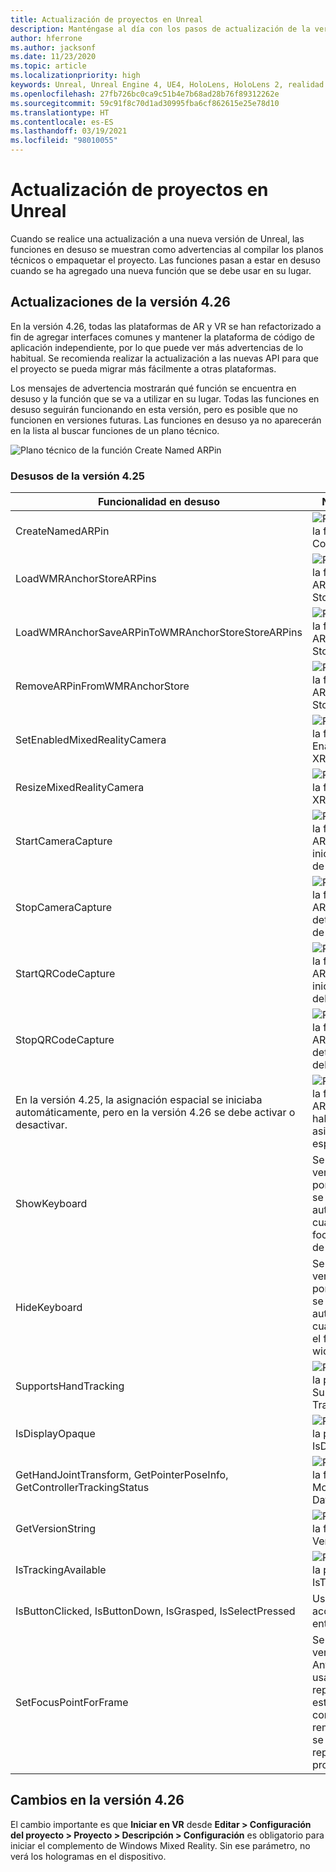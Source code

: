 ```yaml
---
title: Actualización de proyectos en Unreal
description: Manténgase al día con los pasos de actualización de la versión, los cambios de API y el desuso de proyectos de Unreal.
author: hferrone
ms.author: jacksonf
ms.date: 11/23/2020
ms.topic: article
ms.localizationpriority: high
keywords: Unreal, Unreal Engine 4, UE4, HoloLens, HoloLens 2, realidad mixta, desarrollo, características, documentación, guías, hologramas, códigos qr, casco de realidad mixta, casco de windows mixed reality, casco de realidad virtual
ms.openlocfilehash: 27fb726bc0ca9c51b4e7b68ad28b76f89312262e
ms.sourcegitcommit: 59c91f8c70d1ad30995fba6cf862615e25e78d10
ms.translationtype: HT
ms.contentlocale: es-ES
ms.lasthandoff: 03/19/2021
ms.locfileid: "98010055"
---
```

# <a name="upgrading-projects-in-unreal"></a>Actualización de proyectos en Unreal

Cuando se realice una actualización a una nueva versión de Unreal, las funciones en desuso se muestran como advertencias al compilar los planos técnicos o empaquetar el proyecto.  Las funciones pasan a estar en desuso cuando se ha agregado una nueva función que se debe usar en su lugar. 

## <a name="426-upgrades"></a>Actualizaciones de la versión 4.26
 
En la versión 4.26, todas las plataformas de AR y VR se han refactorizado a fin de agregar interfaces comunes y mantener la plataforma de código de aplicación independiente, por lo que puede ver más advertencias de lo habitual.  Se recomienda realizar la actualización a las nuevas API para que el proyecto se pueda migrar más fácilmente a otras plataformas.

Los mensajes de advertencia mostrarán qué función se encuentra en desuso y la función que se va a utilizar en su lugar.  Todas las funciones en desuso seguirán funcionando en esta versión, pero es posible que no funcionen en versiones futuras.  Las funciones en desuso ya no aparecerán en la lista al buscar funciones de un plano técnico.

![Plano técnico de la función Create Named ARPin](images/unreal-porting-img-01.png)

### <a name="425-deprecations"></a>Desusos de la versión 4.25

| Funcionalidad en desuso | Nueva función |
| --- | --- |
| CreateNamedARPin | ![Plano técnico de la función Pin Component](images/unreal-porting-img-02.png) |
| LoadWMRAnchorStoreARPins | ![Plano técnico de la función Load ARPins from Local Store](images/unreal-porting-img-03.png) |
| LoadWMRAnchorSaveARPinToWMRAnchorStoreStoreARPins | ![Plano técnico de la función Save ARPin to Local Store](images/unreal-porting-img-04.png) |
| RemoveARPinFromWMRAnchorStore | ![Plano técnico de la función Remove ARPin from Local Store](images/unreal-porting-img-05.png) |
| SetEnabledMixedRealityCamera | ![Plano técnico de la función Set Enabled XRCamera](images/unreal-porting-img-06.png) |
| ResizeMixedRealityCamera | ![Plano técnico de la función Resize XRCamera](images/unreal-porting-img-07.png) |
| StartCameraCapture | ![Plano técnico de la función Toggle ARCapture para iniciar la captura de la cámara](images/unreal-porting-img-08.png) |
| StopCameraCapture | ![Plano técnico de la función Toggle ARCapture para detener la captura de la cámara](images/unreal-porting-img-09.png) |
| StartQRCodeCapture | ![Plano técnico de la función Toggle ARCapture para iniciar la captura del código QR](images/unreal-porting-img-10.png) |
| StopQRCodeCapture | ![Plano técnico de la función Toggle ARCapture para detener la captura del código QR](images/unreal-porting-img-11.png) |
| En la versión 4.25, la asignación espacial se iniciaba automáticamente, pero en la versión 4.26 se debe activar o desactivar. | ![Plano técnico de la función Toggle ARCapture para habilitar la asignación espacial](images/unreal-porting-img-12.png) |
| ShowKeyboard | Se quitó en la versión 4.26 porque el teclado se mostraba automáticamente cuando se ponía el foco en un widget de texto. |
| HideKeyboard | Se quitó en la versión 4.26 porque el teclado se ocultaba automáticamente cuando se quitaba el foco de un widget de texto. |
| SupportsHandTracking | ![Plano técnico de la propiedad Supports Hand Tracking](images/unreal-porting-img-13.png) |
| IsDisplayOpaque | ![Plano técnico de la propiedad IsDisplayOpaque](images/unreal-porting-img-14.png) |
| GetHandJointTransform, GetPointerPoseInfo, GetControllerTrackingStatus | ![Plano técnico de la función Get Motion Controller Data](images/unreal-porting-img-15.png) |
| GetVersionString | ![Plano técnico de la función Get Version String](images/unreal-porting-img-16.png) |
| IsTrackingAvailable | ![Plano técnico de la propiedad IsTrackingAvailable](images/unreal-porting-img-17.png) |
| IsButtonClicked, IsButtonDown, IsGrasped, IsSelectPressed | Use el sistema de acciones de entrada de Unreal. |
| SetFocusPointForFrame | Se quitó de la versión 4.26.  Anteriormente, se usaba para la reproyección al establecer una comunicación remota, pero ahora se admite la reproyección en profundidad. |

## <a name="426-changes"></a>Cambios en la versión 4.26

El cambio importante es que **Iniciar en VR** desde **Editar > Configuración del proyecto > Proyecto > Descripción > Configuración** es obligatorio para iniciar el complemento de Windows Mixed Reality. Sin ese parámetro, no verá los hologramas en el dispositivo.
